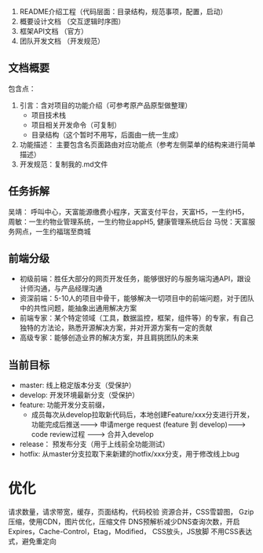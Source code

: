 1. README介绍工程（代码层面：目录结构，规范事项，配置，启动）
2. 概要设计文档 （交互逻辑时序图） 
3. 框架API文档 （官方）
4. 团队开发文档 （开发规范）


## 文档概要
包含点：
1. 引言：含对项目的功能介绍（可参考原产品原型做整理）
    - 项目技术栈
    - 项目相关开发命令（可复制）
    - 目录结构（这个暂时不用写，后面由一统一生成）
2. 功能描述： 主要包含名页面路由对应功能点（参考左侧菜单的结构来进行简单描述）
3. 开发规范：复制我的.md文件

## 任务拆解
吴靖： 呼叫中心，天富能源缴费小程序，天富支付平台，天富H5，一生约H5，
周敏：一生约物业管理系统，一生约物业appH5, 健康管理系统后台
马悦：天富服务网点，一生约福瑞至商城

## 前端分级
- 初级前端：胜任大部分的网页开发任务，能够很好的与服务端沟通API，跟设计师沟通，与产品经理沟通
- 资深前端：5-10人的项目中骨干，能够解决一切项目中的前端问题，对于团队中的共性问题，能抽象出通用解决方案
- 前端专家：某个特定领域（工具，数据监控，框架，组件等）的专家，有自己独特的方法论，熟悉开源解决方案，并对开源方案有一定的贡献
- 高级专家：能够创造业界的解决方案，并且肩挑团队的未来

## 当前目标


- master: 线上稳定版本分支（受保护）
- develop: 开发环境最新分支（受保护）
- feature: 功能开发分支前缀，
    - 成员每次从develop拉取新代码后，本地创建Feature/xxx分支进行开发，功能完成后推送---> 申请merge request (feature 到 develop)---> code review过程 ---> 合并入develop
- release： 预发布分支（用于上线前全功能测试）
- hotfix: 从master分支拉取下来新建的hotfix/xxx分支，用于修改线上bug

# 优化
请求数量，请求带宽，缓存，页面结构，代码校验
资源合并，CSS雪碧图，
Gzip压缩，使用CDN，图片优化，压缩文件
DNS预解析减少DNS查询次数，开启Expires，Cache-Control，Etag，Modified，
CSS放头，JS放脚
不用CSS表达式，避免重定向
